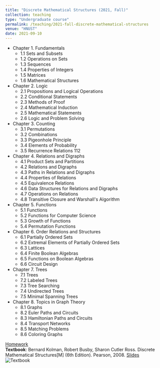 ```yaml
---
title: "Discrete Mathematical Structures (2021, Fall)"
collection: teaching
type: "Undergraduate course"
permalink: /teaching/2021-fall-discrete-mathematical-structures
venue: "HNUST"
date: 2021-09-10
---
```

* Chapter 1. Fundamentals
  * 1.1 Sets and Subsets
  * 1.2 Operations on Sets
  * 1.3 Sequences
  * 1.4 Properties of Integers
  * 1.5 Matrices
  * 1.6 Mathematical Structures
* Chapter 2. Logic
  * 2.1 Propositions and Logical Operations
  * 2.2 Conditional Statements
  * 2.3 Methods of Proof
  * 2.4 Mathematical Induction
  * 2.5 Mathematical Statements
  * 2.6 Logic and Problem Solving
* Chapter 3. Counting
  * 3.1 Permutations
  * 3.2 Combinations
  * 3.3 Pigeonhole Principle
  * 3.4 Elements of Probability
  * 3.5 Recurrence Relations 112
* Chapter 4. Relations and Digraphs
  * 4.1 Product Sets and Partitions
  * 4.2 Relations and Digraphs
  * 4.3 Paths in Relations and Digraphs
  * 4.4 Properties of Relations
  * 4.5 Equivalence Relations
  * 4.6 Data Structures for Relations and Digraphs
  * 4.7 Operations on Relations
  * 4.8 Transitive Closure and Warshall's Algorithm
* Chapter 5. Functions
  * 5.1 Functions
  * 5.2 Functions for Computer Science
  * 5.3 Growth of Functions
  * 5.4 Permutation Functions
* Chapter 6. Order Relations and Structures
  * 6.1 Partially Ordered Sets
  * 6.2 Extremal Elements of Partially Ordered Sets
  * 6.3 Lattices
  * 6.4 Finite Boolean Algebras
  * 6.5 Functions on Boolean Algebras
  * 6.6 Circuit Design
* Chapter 7. Trees
  * 7.1 Trees
  * 7.2 Labeled Trees
  * 7.3 Tree Searching
  * 7.4 Undirected Trees
  * 7.5 Minimal Spanning Trees
* Chapter 8. Topics in Graph Theory
  * 8.1 Graphs
  * 8.2 Euler Paths and Circuits
  * 8.3 Hamiltonian Paths and Circuits
  * 8.4 Transport Networks
  * 8.5 Matching Problems
  * 8.6 Coloring Graphs

[Homework](https://github.com/guoshengkang/guoshengkang.github.io/blob/master/_teaching/2021-fall-discrete-mathematical-structures-HW.md)  
**Textbook**: Bernard Kolman, Robert Busby, Sharon Cutler Ross. Discrete Mathematical Structures[M] (6th Edition). Pearson, 2008. [Slides](https://pan.baidu.com/s/185szJ-U2vFg9ZXnxDDbjEw)  
![Textbook](http://guoshengkang.github.io/files/2021_Fall_Discrete_Mathematical_Structures-教材封面.jpg)
